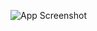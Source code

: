![App Screenshot](https://drive.google.com/file/d/19ZdrwvHxJRla8dkBPkuf90YXc7IB5QNV/view?usp=sharing)
